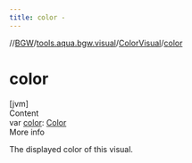 ```yaml
---
title: color -
---
```

//[BGW](../../../index.md)/[tools.aqua.bgw.visual](../index.md)/[ColorVisual](index.md)/[color](color.md)



# color  
[jvm]  
Content  
var [color](color.md): [Color](https://docs.oracle.com/javase/8/docs/api/java/awt/Color.html)  
More info  


The displayed color of this visual.

  



